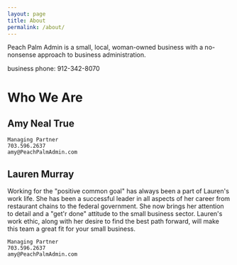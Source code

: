 ```yaml
---
layout: page
title: About
permalink: /about/
---
```


Peach Palm Admin is a small, local, woman-owned business with a no-nonsense approach to business administration.

business phone: 912-342-8070

# Who We Are
## Amy Neal True

```
Managing Partner
703.596.2637
amy@PeachPalmAdmin.com
```

<!-- TODO: Amy's bio -->


## Lauren Murray
Working for the "positive common goal" has always been a part of Lauren's work life. 
She has been a successful leader in all aspects of her career from restaurant chains to the federal government. 
She now brings her attention to detail and a "get'r done" attitude to the small business sector. 
Lauren's work ethic, along with her desire to find the best path forward, will make this team a great fit for your small business.

```
Managing Partner
703.596.2637
amy@PeachPalmAdmin.com
```
